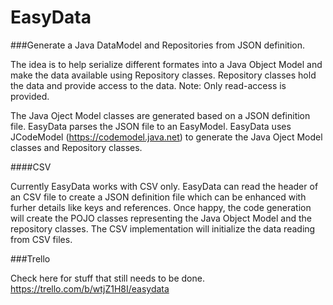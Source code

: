 # EasyData
###Generate a Java DataModel and Repositories from JSON definition.

The idea is to help serialize different formates into a Java Object Model and make the data available using Repository classes. Repository classes hold the data and provide access to the data. Note: Only read-access is provided.

The Java Oject Model classes are generated based on a JSON definition file. EasyData parses the JSON file to an EasyModel. EasyData uses JCodeModel (https://codemodel.java.net) to generate the Java Oject Model classes and Repository classes. 

####CSV

Currently EasyData works with CSV only. EasyData can read the header of an CSV file to create a JSON definition file which can be enhanced with furher details like keys and references. Once happy, the code generation will create the POJO classes representing the Java Object Model and the repository classes. The CSV implementation will initialize the data reading from CSV files. 

###Trello

Check here for stuff that still needs to be done. https://trello.com/b/wtjZ1H8I/easydata


